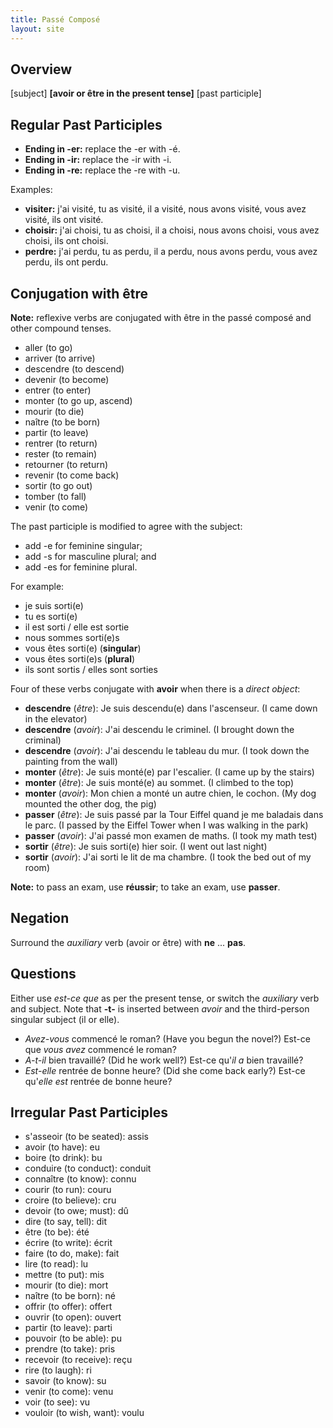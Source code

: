 ```yaml
---
title: Passé Composé
layout: site
---
```


## Overview

[subject] **[avoir or être in the present tense]** [past participle]

## Regular Past Participles
- **Ending in -er:** replace the -er with -é.
- **Ending in -ir:** replace the -ir with -i.
- **Ending in -re:** replace the -re with -u.

Examples:

- **visiter:** j'ai visité, tu as visité, il a visité, nous avons visité, vous
  avez visité, ils ont visité.
- **choisir:** j'ai choisi, tu as choisi, il a choisi, nous avons choisi, vous
  avez choisi, ils ont choisi.
- **perdre:** j'ai perdu, tu as perdu, il a perdu, nous avons perdu, vous avez
  perdu, ils ont perdu.

## Conjugation with être

**Note:** reflexive verbs are conjugated with être in the passé composé and
other compound tenses.

- aller (to go)
- arriver (to arrive)
- descendre (to descend)
- devenir (to become)
- entrer (to enter)
- monter (to go up, ascend)
- mourir (to die)
- naître (to be born)
- partir (to leave)
- rentrer (to return)
- rester (to remain)
- retourner (to return)
- revenir (to come back)
- sortir (to go out)
- tomber (to fall)
- venir (to come)

The past participle is modified to agree with the subject:

- add -e for feminine singular;
- add -s for masculine plural; and
- add -es for feminine plural.

For example:

- je suis sorti(e)
- tu es sorti(e)
- il est sorti / elle est sortie
- nous sommes sorti(e)s
- vous êtes sorti(e) (**singular**)
- vous êtes sorti(e)s (**plural**)
- ils sont sortis / elles sont sorties

Four of these verbs conjugate with **avoir** when there is a *direct object*:

- **descendre** (*être*): Je suis descendu(e) dans l'ascenseur.
  (I came down in the elevator)
- **descendre** (*avoir*): J'ai descendu le criminel.
  (I brought down the criminal)
- **descendre** (*avoir*): J'ai descendu le tableau du mur.
  (I took down the painting from the wall)
- **monter** (*être*): Je suis monté(e) par l'escalier.
  (I came up by the stairs)
- **monter** (*être*): Je suis monté(e) au sommet.
  (I climbed to the top)
- **monter** (*avoir*): Mon chien a monté un autre chien, le cochon.
  (My dog mounted the other dog, the pig)
- **passer** (*être*): Je suis passé par la Tour Eiffel quand je me baladais
  dans le parc.
  (I passed by the Eiffel Tower when I was walking in the park)
- **passer** (*avoir*): J'ai passé mon examen de maths.
  (I took my math test)
- **sortir** (*être*): 	Je suis sorti(e) hier soir.
  (I went out last night)
- **sortir** (*avoir*): J'ai sorti le lit de ma chambre.
  (I took the bed out of my room)

**Note:** to pass an exam, use **réussir**; to take an exam, use **passer**.

## Negation

Surround the *auxiliary* verb (avoir or être) with **ne** ... **pas**.

## Questions

Either use *est-ce que* as per the present tense, or switch the *auxiliary*
verb and subject.
Note that **-t-** is inserted between *avoir* and the third-person singular
subject (il or elle).

- *Avez-vous* commencé le roman?
  (Have you begun the novel?)
  Est-ce que *vous avez* commencé le roman?
- *A-t-il* bien travaillé?
  (Did he work well?)
  Est-ce qu'*il a* bien travaillé?
- *Est-elle* rentrée de bonne heure?
  (Did she come back early?)
  Est-ce qu'*elle est* rentrée de bonne heure?

## Irregular Past Participles

- s'asseoir (to be seated): assis
- avoir (to have): eu
- boire (to drink): bu
- conduire (to conduct): conduit
- connaître (to know): connu
- courir (to run): couru
- croire (to believe): cru
- devoir (to owe; must): dû
- dire (to say, tell): dit
- être (to be): été
- écrire (to write): écrit
- faire (to do, make): fait
- lire (to read): lu
- mettre (to put): mis
- mourir (to die): mort
- naître (to be born): né
- offrir (to offer): offert
- ouvrir (to open): ouvert
- partir (to leave): parti
- pouvoir (to be able): pu
- prendre (to take): pris
- recevoir (to receive): reçu
- rire (to laugh): ri
- savoir (to know): su
- venir (to come): venu
- voir (to see): vu
- vouloir (to wish, want): voulu
